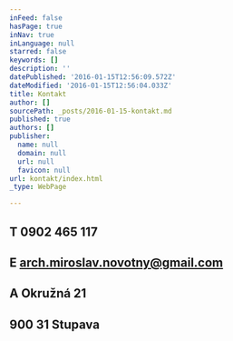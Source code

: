 ```yaml
---
inFeed: false
hasPage: true
inNav: true
inLanguage: null
starred: false
keywords: []
description: ''
datePublished: '2016-01-15T12:56:09.572Z'
dateModified: '2016-01-15T12:56:04.033Z'
title: Kontakt
author: []
sourcePath: _posts/2016-01-15-kontakt.md
published: true
authors: []
publisher:
  name: null
  domain: null
  url: null
  favicon: null
url: kontakt/index.html
_type: WebPage

---
```

## T     0902 465 117

## E    arch.miroslav.novotny@gmail.com

## A     Okružná 21

## 900 31 Stupava